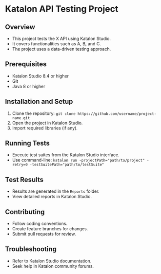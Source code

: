 # Katalon API Testing Project

## Overview

* This project tests the X API using Katalon Studio.
* It covers functionalities such as A, B, and C.
* The project uses a data-driven testing approach.

## Prerequisites

* Katalon Studio 8.4 or higher
* Git
* Java 8 or higher

## Installation and Setup

1. Clone the repository: `git clone https://github.com/username/project-name.git`
2. Open the project in Katalon Studio.
3. Import required libraries (if any).

## Running Tests

* Execute test suites from the Katalon Studio interface.
* Use command-line: `katalon run -projectPath="path/to/project" -retry=0 -testSuitePath="path/to/testSuite"`

## Test Results

* Results are generated in the `Reports` folder.
* View detailed reports in Katalon Studio.

## Contributing

* Follow coding conventions.
* Create feature branches for changes.
* Submit pull requests for review.

## Troubleshooting

* Refer to Katalon Studio documentation.
* Seek help in Katalon community forums.
